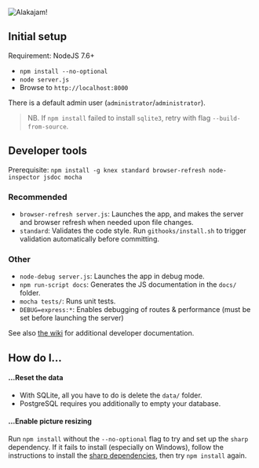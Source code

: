 ![Alakajam!](https://raw.githubusercontent.com/mkalam-alami/alakajam/master/static/images/logo.png)

## Initial setup

Requirement: NodeJS 7.6+

* `npm install --no-optional`
* `node server.js`
* Browse to `http://localhost:8000`

There is a default admin user (`administrator`/`administrator`).

> NB. If `npm install` failed to install `sqlite3`, retry with flag `--build-from-source`.

## Developer tools

Prerequisite: `npm install -g knex standard browser-refresh node-inspector jsdoc mocha`

### Recommended

* `browser-refresh server.js`: Launches the app, and makes the server and browser refresh when needed upon file changes.
* `standard`: Validates the code style. Run `githooks/install.sh` to trigger validation automatically before committing.

### Other

* `node-debug server.js`: Launches the app in debug mode.
* `npm run-script docs`: Generates the JS documentation in the `docs/` folder.
* `mocha tests/`: Runs unit tests.
* `DEBUG=express:*`: Enables debugging of routes & performance (must be set before launching the server)

See also [the wiki](https://github.com/mkalam-alami/wejam/wiki) for additional developer documentation.

## How do I...

#### ...Reset the data

* With SQLite, all you have to do is delete the `data/` folder.
* PostgreSQL requires you additionally to empty your database.

#### ...Enable picture resizing

Run `npm install` without the `--no-optional` flag to try and set up the `sharp` dependency. If it fails to install (especially on Windows), follow the instructions to install the [sharp dependencies](http://sharp.dimens.io/en/stable/install/), then try `npm install` again.
